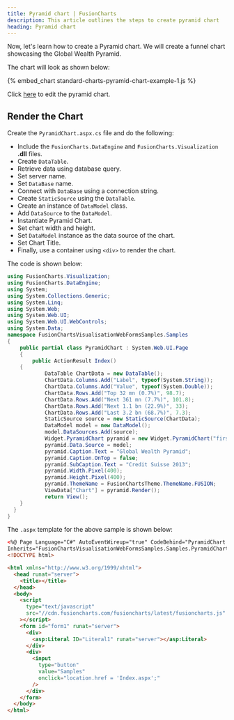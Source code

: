 ```yaml
---
title: Pyramid chart | FusionCharts
description: This article outlines the steps to create pyramid chart
heading: Pyramid chart
---
```


Now, let's learn how to create a Pyramid chart. We will create a funnel chart showcasing the Global Wealth Pyramid.

The chart will look as shown below:

{% embed_chart standard-charts-pyramid-chart-example-1.js %}

Click [here](https://dotnetfiddle.net/aCkWm8) to edit the pyramid chart.

## Render the Chart

Create the `PyramidChart.aspx.cs` file and do the following:

- Include the `FusionCharts.DataEngine` and `FusionCharts.Visualization` **.dll** files.
- Create `DataTable`.
- Retrieve data using database query.
- Set server name.
- Set `DataBase` name.
- Connect with `DataBase` using a connection string.
- Create `StaticSource` using the `DataTable`.
- Create an instance of `DataModel` class.
- Add `DataSource` to the `DataModel`.
- Instantiate Pyramid Chart.
- Set chart width and height.
- Set `DataModel` instance as the data source of the chart.
- Set Chart Title.
- Finally, use a container using `<div>` to render the chart.

The code is shown below:

```csharp
using FusionCharts.Visualization;
using FusionCharts.DataEngine;
using System;
using System.Collections.Generic;
using System.Linq;
using System.Web;
using System.Web.UI;
using System.Web.UI.WebControls;
using System.Data;
namespace FusionChartsVisualisationWebFormsSamples.Samples
{
    public partial class PyramidChart : System.Web.UI.Page
    {
        public ActionResult Index()
    {
            DataTable ChartData = new DataTable();
            ChartData.Columns.Add("Label", typeof(System.String));
            ChartData.Columns.Add("Value", typeof(System.Double));
            ChartData.Rows.Add("Top 32 mn (0.7%)", 98.7);
            ChartData.Rows.Add("Next 361 mn (7.7%)", 101.8);
            ChartData.Rows.Add("Next 1.1 bn (22.9%)", 33);
            ChartData.Rows.Add("Last 3.2 bn (68.7%)", 7.3);
            StaticSource source = new StaticSource(ChartData);
            DataModel model = new DataModel();
            model.DataSources.Add(source);
            Widget.PyramidChart pyramid = new Widget.PyramidChart("first_pyramid_chart");
            pyramid.Data.Source = model;
            pyramid.Caption.Text = "Global Wealth Pyramid";
            pyramid.Caption.OnTop = false;
            pyramid.SubCaption.Text = "Credit Suisse 2013";
            pyramid.Width.Pixel(400);
            pyramid.Height.Pixel(400);
            pyramid.ThemeName = FusionChartsTheme.ThemeName.FUSION;
            ViewData["Chart"] = pyramid.Render();
            return View();
    }
  }
}
```

The `.aspx` template for the above sample is shown below:

```html
<%@ Page Language="C#" AutoEventWireup="true" CodeBehind="PyramidChart.aspx.cs"
Inherits="FusionChartsVisualisationWebFormsSamples.Samples.PyramidChart" %>
<!DOCTYPE html>

<html xmlns="http://www.w3.org/1999/xhtml">
  <head runat="server">
    <title></title>
  </head>
  <body>
    <script
      type="text/javascript"
      src="//cdn.fusioncharts.com/fusioncharts/latest/fusioncharts.js"
    ></script>
    <form id="form1" runat="server">
      <div>
        <asp:Literal ID="Literal1" runat="server"></asp:Literal>
      </div>
      <div>
        <input
          type="button"
          value="Samples"
          onclick="location.href = 'Index.aspx';"
        />
      </div>
    </form>
  </body>
</html>
```
